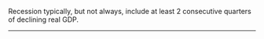 
Recession typically, but not always, include at least 2 consecutive quarters of declining real GDP.

---



